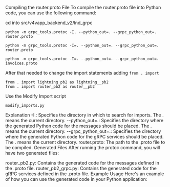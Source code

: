 Compiling the router.proto File
To compile the router.proto file into Python code, you can use the following command:

cd into src/v4vapp_backend_v2/lnd_grpc

```
python -m grpc_tools.protoc -I. --python_out=. --grpc_python_out=. router.proto
```
```
python -m grpc_tools.protoc -I=. --python_out=. --grpc_python_out=. router.proto
```
```
python -m grpc_tools.protoc -I=. --python_out=. --grpc_python_out=. invoices.proto
```


After that needed to change the import statements adding `from . import`
```
from . import lightning_pb2 as lightning__pb2
from . import router_pb2 as router__pb2
```

Use the Modify Import script

`modify_imports.py`

Explanation
-I.: Specifies the directory in which to search for imports. The . means the current directory.
--python_out=.: Specifies the directory where the generated Python code for the messages should be placed. The . means the current directory.
--grpc_python_out=.: Specifies the directory where the generated Python code for the gRPC services should be placed. The . means the current directory.
router.proto: The path to the .proto file to be compiled.
Generated Files
After running the protoc command, you will have two generated files:

router_pb2.py: Contains the generated code for the messages defined in the .proto file.
router_pb2_grpc.py: Contains the generated code for the gRPC services defined in the .proto file.
Example Usage
Here's an example of how you can use the generated code in your Python application: